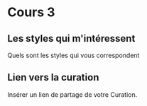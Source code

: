 # Cours 3
## Les styles qui m'intéressent
Quels sont les styles qui vous correspondent

## Lien vers la curation
Insérer un lien de partage de votre Curation. 
